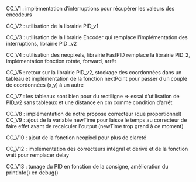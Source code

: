 CC_V1 : implémentation d’interruptions pour récupérer les valeurs des encodeurs

CC_V2 : utilisation de la librairie PID_v1

CC_V3 : utilisation de la librairie Encoder qui remplace l’implémentation des interruptions, librairie PID _v2

CC_V4 : utilisation des neopixels, librairie FastPID remplace la librairie PID_2, implémentation fonction rotate, forward, arrêt

CC_V5 : retour sur la librairie PID_v2, stockage des coordonnées dans un tableau et implémentation de la fonction nextPoint pour passer d’un couple de coordonnées (x,y) à un autre

CC_V7 : les tableaux sont bien pour du rectiligne => essai d’utilisation de PID_v2 sans tableaux et une distance en cm comme condition d’arrêt 

CC_V8 :  implémentation de notre propose correcteur (que proportionnel) CC_V9 :  ajout de la variable newTime pour laisse le temps au correcteur de faire effet avant de recalculer l'output (newTime trop grand à ce moment)

CC_V10 :  ajout de la fonction neopixel pour plus de clareté

CC_V12 :  implémentation des correcteurs intégral et dérivé et de la fonction wait pour remplacer delay

CC_V13 : tunage du PID en fonction de la consigne, amélioration du printInfo() en debug()
